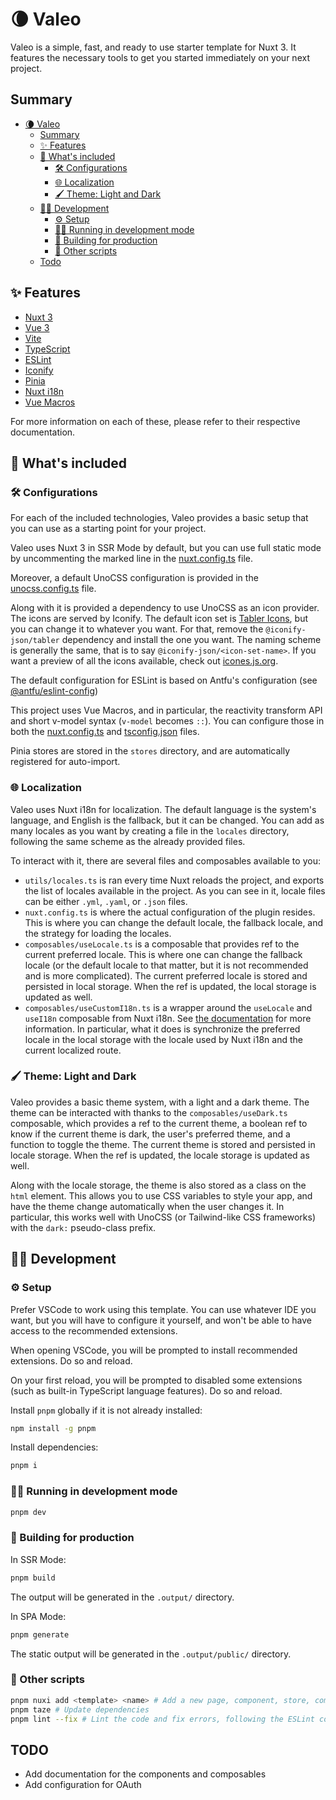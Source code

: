 # 🌘 Valeo

Valeo is a simple, fast, and ready to use starter template for Nuxt 3.
It features the necessary tools to get you started immediately on your next project.

## Summary

- [🌘 Valeo](#-valeo)
  - [Summary](#summary)
  - [✨ Features](#-features)
  - [🤔 What's included](#-whats-included)
    - [🛠️ Configurations](#️-configurations)
    - [🌐 Localization](#-localization)
    - [🖌️ Theme: Light and Dark](#️-theme-light-and-dark)
  - [🧑‍💻 Development](#-development)
    - [⚙️ Setup](#️-setup)
    - [🏃‍♂️ Running in development mode](#️-running-in-development-mode)
    - [💪 Building for production](#-building-for-production)
    - [📝 Other scripts](#-other-scripts)
  - [Todo](#todo)

## ✨ Features

- [Nuxt 3](https://v3.nuxtjs.org/)
- [Vue 3](https://v3.vuejs.org/)
- [Vite](https://vitejs.dev/)
- [TypeScript](https://www.typescriptlang.org/)
- [ESLint](https://eslint.org/)
- [Iconify](https://iconify.design/)
- [Pinia](https://pinia.vuejs.org)
- [Nuxt i18n](https://v8.i18n.nuxtjs.org/)
- [Vue Macros](https://vue-macros.sxzz.moe)

For more information on each of these, please refer to their respective documentation.

## 🤔 What's included

### 🛠️ Configurations

For each of the included technologies, Valeo provides a basic setup that you can use as a starting point for your project.

Valeo uses Nuxt 3 in SSR Mode by default, but you can use full static mode by uncommenting the marked line in the [nuxt.config.ts](nuxt.config.ts) file.

Moreover, a default UnoCSS configuration is provided in the [unocss.config.ts](unocss.config.ts) file.

Along with it is provided a dependency to use UnoCSS as an icon provider. The icons are served by Iconify. The default icon set is [Tabler Icons](https://tablericons.com/), but you can change it to whatever you want. For that, remove the `@iconify-json/tabler` dependency and install the one you want. The naming scheme is generally the same, that is to say `@iconify-json/<icon-set-name>`. If you want a preview of all the icons available, check out [icones.js.org](https://icones.js.org/).

The default configuration for ESLint is based on Antfu's configuration (see [@antfu/eslint-config](https://www.npmjs.com/package/@antfu/eslint-config))

This project uses Vue Macros, and in particular, the reactivity transform API and short v-model syntax (`v-model` becomes `::`). You can configure those in both the [nuxt.config.ts](nuxt.config.ts) and [tsconfig.json](tsconfig.json) files.

Pinia stores are stored in the `stores` directory, and are automatically registered for auto-import.

### 🌐 Localization

Valeo uses Nuxt i18n for localization. The default language is the system's language, and English is the fallback, but it can be changed. You can add as many locales as you want by creating a file in the `locales` directory, following the same scheme as the already provided files.

To interact with it, there are several files and composables available to you:

- `utils/locales.ts` is ran every time Nuxt reloads the project, and exports the list of locales available in the project. As you can see in it, locale files can be either `.yml`, `.yaml`, or `.json` files.
- `nuxt.config.ts` is where the actual configuration of the plugin resides. This is where you can change the default locale, the fallback locale, and the strategy for loading the locales.
- `composables/useLocale.ts` is a composable that provides ref to the current preferred locale. This is where one can change the fallback locale (or the default locale to that matter, but it is not recommended and is more complicated). The current preferred locale is stored and persisted in local storage. When the ref is updated, the local storage is updated as well.
- `composables/useCustomI18n.ts` is a wrapper around the `useLocale` and `useI18n` composable from Nuxt i18n. See [the documentation](https://v8.i18n.nuxtjs.org/) for more information. In particular, what it does is synchronize the preferred locale in the local storage with the locale used by Nuxt i18n and the current localized route.

### 🖌️ Theme: Light and Dark

Valeo provides a basic theme system, with a light and a dark theme. The theme can be interacted with thanks to the `composables/useDark.ts` composable, which provides a ref to the current theme, a boolean ref to know if the current theme is dark, the user's preferred theme, and a function to toggle the theme. The current theme is stored and persisted in locale storage. When the ref is updated, the locale storage is updated as well.

Along with the locale storage, the theme is also stored as a class on the `html` element. This allows you to use CSS variables to style your app, and have the theme change automatically when the user changes it. In particular, this works well with UnoCSS (or Tailwind-like CSS frameworks) with the `dark:` pseudo-class prefix.

## 🧑‍💻 Development

### ⚙️ Setup

Prefer VSCode to work using this template. You can use whatever IDE you want, but you will have to configure it yourself, 
and won't be able to have access to the recommended extensions.

When opening VSCode, you will be prompted to install recommended extensions. Do so and reload.

On your first reload, you will be prompted to disabled some extensions (such as built-in TypeScript language features). Do so and reload.

Install `pnpm` globally if it is not already installed:

```bash
npm install -g pnpm
```

Install dependencies:

```bash
pnpm i
```

### 🏃‍♂️ Running in development mode

```bash
pnpm dev
```

### 💪 Building for production

In SSR Mode:

```bash
pnpm build
```

The output will be generated in the `.output/` directory.

In SPA Mode:

```bash
pnpm generate
```

The static output will be generated in the `.output/public/` directory.

### 📝 Other scripts

```bash
pnpm nuxi add <template> <name> # Add a new page, component, store, composable, etc.
pnpm taze # Update dependencies
pnpm lint --fix # Lint the code and fix errors, following the ESLint configuration
```

## TODO

- Add documentation for the components and composables
- Add configuration for OAuth
